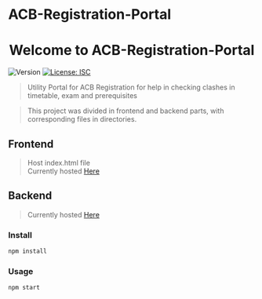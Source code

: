 # ACB-Registration-Portal

<h1 align="center">Welcome to ACB-Registration-Portal</h1>
<p>
  <img alt="Version" src="https://img.shields.io/badge/version-1.0.0-blue.svg?cacheSeconds=2592000" />

  <a href="#" target="_blank">
    <img alt="License: ISC" src="https://img.shields.io/github/license//ACB-Registration-Portal" />
  </a>
</p>

> Utility Portal for ACB Registration for help in checking clashes in timetable, exam and prerequisites

> This project was divided in frontend and backend parts, with corresponding files in directories.

## Frontend
> Host index.html file<br>
> Currently hosted [Here](https://acbsoftware.netlify.app) 

## Backend
> Currently hosted [Here](https://acbdata.herokuapp.com/) 


### Install

```sh
npm install
```

### Usage

```sh
npm start
```
